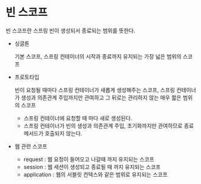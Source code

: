 # 빈 스코프

빈 스코프란 스프링 빈이 생성되서 종료되는 범위를 뜻한다.

- 싱글톤

  기본 스코프, 스프링 컨테이너의 시작과 종료까지 유지되는 가장 넓은 범위의 스코프

- 프로토타입 

  빈이 요청될 때마다 스프링 컨테이너가 새롭게 생성해주는 스코프, 스프링 컨테이너가 생성과 의존관계 주입까지만 관여하고 그 뒤로는 관리하지 않는 매우 짧은 범위의 스코프

  - 스프링 컨테이너에 요청할 때 마다 새로 생성된다.
  - 스프링 컨테이너가 빈의 생성과 의존관계 주입, 초기화까지만 관여하므로 종료 메서드가 호출되지 않는다.

- 웹 관련 스코프

  - request : 웹 요청이 들어오고 나갈때 까지 유지되는 스코프
  - session : 웹 세션이 생성되고 종료될 때 까지 유지되는 스코프
  - application : 웹의 서블릿 컨텍스와 같은 범위로 유지되는 스코프



